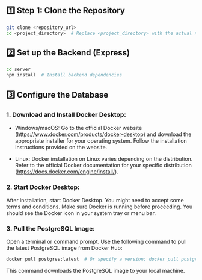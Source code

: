 ## 1️⃣ Step 1: Clone the Repository
``` bash
git clone <repository_url>
cd <project_directory>  # Replace <project_directory> with the actual name
```

## 2️⃣ Set up the Backend (Express)
```bash
cd server
npm install  # Install backend dependencies
```

## 3️⃣ Configure the Database

### 1. Download and Install Docker Desktop:

- Windows/macOS: Go to the official Docker website (https://www.docker.com/products/docker-desktop) and download the appropriate installer for your operating system. Follow the installation instructions provided on the website.
    
- Linux: Docker installation on Linux varies depending on the distribution. Refer to the official Docker documentation for your specific distribution (https://docs.docker.com/engine/install/).

### 2. Start Docker Desktop:

After installation, start Docker Desktop.  You might need to accept some terms and conditions.  Make sure Docker is running before proceeding.  You should see the Docker icon in your system tray or menu bar.

### 3. Pull the PostgreSQL Image:

Open a terminal or command prompt.  Use the following command to pull the latest PostgreSQL image from Docker Hub:
```bash
docker pull postgres:latest  # Or specify a version: docker pull postgres:15, for example
```
This command downloads the PostgreSQL image to your local machine.